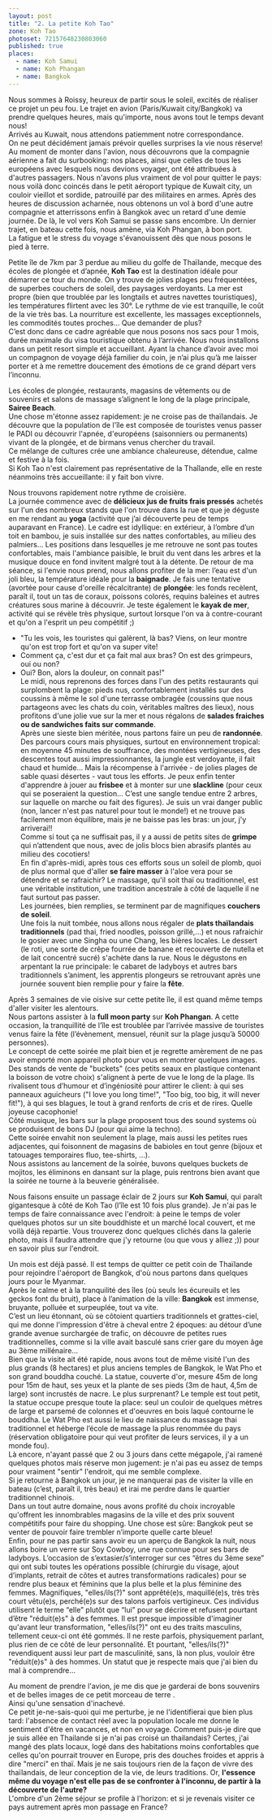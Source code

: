 ```yaml
---
layout: post
title: "2. La petite Koh Tao"
zone: Koh Tao
photoset: 72157648230803060
published: true
places: 
  - name: Koh Samui
  - name: Koh Phangan
  - name: Bangkok
---
```


Nous sommes à Roissy, heureux de partir sous le soleil, excités de réaliser ce projet un peu fou. Le trajet en avion (Paris/Kuwait city/Bangkok) va prendre quelques heures, mais qu'importe, nous avons tout le temps devant nous!  
Arrivés au Kuwait, nous attendons patiemment notre correspondance.  
On ne peut décidément jamais prévoir quelles surprises la vie nous réserve! Au moment de monter dans l'avion, nous découvrons que la compagnie aérienne a fait du surbooking: nos places, ainsi  que celles de tous les européens avec lesquels nous devions voyager, ont été attribuées à d'autres passagers. Nous n'avons plus vraiment de vol pour quitter le pays: nous voilà donc coincés dans le petit aéroport typique de Kuwait city, un couloir vieillot et sordide, patrouillé par des militaires en armes. 
Après des heures de discussion acharnée, nous obtenons un vol à bord d'une autre compagnie et atterrissons enfin à Bangkok avec un retard d'une demie journée. De là, le vol vers Koh Samui se passe sans encombre. Un dernier trajet, en bateau cette fois, nous amène, via Koh Phangan, à bon port.  
La fatigue et le stress du voyage s'évanouissent dès que nous posons le pied à terre.

Petite île de 7km par 3 perdue au milieu du golfe de Thaïlande, mecque des écoles de plongée et d’apnée, **Koh Tao** est la destination idéale pour démarrer ce tour du monde. On y trouve de jolies plages peu fréquentées, de superbes couchers de soleil, des paysages verdoyants. La mer est propre (bien que troublée par les longtails et autres navettes touristiques), les températures flirtent avec les 30°. Le rythme de vie est tranquille, le coût de la vie très bas. La nourriture est excellente, les massages exceptionnels, les commodités toutes proches… Que demander de plus?  
C’est donc dans ce cadre agréable que nous posons nos sacs pour 1 mois, durée maximale du visa touristique obtenu à l’arrivée. Nous nous installons dans un petit resort simple et accueillant. Ayant la chance d’avoir avec moi un compagnon de voyage déjà familier du coin, je n’ai plus qu’à me laisser porter et à me remettre doucement des émotions de ce grand départ vers l’inconnu.

Les écoles de plongée, restaurants, magasins de vêtements ou de souvenirs et salons de massage s’alignent le long de la plage principale, **Sairee Beach**.  
Une chose m'étonne assez rapidement: je ne croise pas de thaïlandais. Je découvre que la population de l'île est composée de touristes venus passer le PADI ou découvrir l'apnée, d'européens (saisonniers ou permanents) vivant de la plongée, et de birmans venus chercher du travail.  
Ce mélange de cultures crée une ambiance chaleureuse, détendue, calme et festive à la fois.  
Si Koh Tao n'est clairement pas représentative de la Thaîlande, elle en reste néanmoins très accueillante: il y fait bon vivre.

Nous trouvons rapidement notre rythme de croisière.  
La journée commence avec de **délicieux jus de fruits frais pressés** achetés sur l'un des nombreux stands que l'on trouve dans la rue et que je déguste en me rendant au **yoga** (activité que j’ai découverte peu de temps auparavant en France). Le cadre est idyllique: en extérieur, à l’ombre d’un toit en bambou, je suis installée sur des nattes confortables, au milieu des palmiers… Les positions dans lesquelles je me retrouve ne sont pas toutes confortables, mais l'ambiance paisible, le bruit du vent dans les arbres et la musique douce en fond invitent malgré tout à la détente. De retour de ma séance, si l'envie nous prend, nous allons profiter de la mer: l’eau est d'un joli bleu, la température idéale pour la **baignade**. Je fais une tentative (avortée pour cause d'oreille récalcitrante) de **plongée**: les fonds recèlent, paraît il, tout un tas de coraux, poissons colorés, requins baleines et autres créatures sous marine à découvrir. Je teste également le **kayak de mer**, activité qui se révèle très physique, surtout lorsque l'on va à contre-courant et qu'on a l'esprit un peu compétitif ;)  
* "Tu les vois, les touristes qui galèrent, là bas? Viens, on leur montre qu'on est trop fort et qu'on va super vite!  
* Comment ça, c'est dur et ça fait mal aux bras? On est des grimpeurs, oui ou non?  
* Oui? Bon, alors la douleur, on connait pas!"  
Le midi, nous reprenons des forces dans l'un des petits restaurants qui surplombent la plage: pieds nus, confortablement installés sur des coussins à même le sol d'une terrasse ombragée (coussins que nous partageons avec les chats du coin, véritables maîtres des lieux), nous profitons d'une jolie vue sur la mer et nous régalons de **salades fraiches ou de sandwiches faits sur commande**.  
Après une sieste bien méritée, nous partons faire un peu de **randonnée**. Des parcours cours mais physiques, surtout en environnement tropical: en moyenne 45 minutes de souffrance, des montées vertigineuses, des descentes tout aussi impressionnantes, la jungle est verdoyante, il fait chaud et humide... Mais la récompense à l'arrivée - de jolies plages de sable quasi désertes - vaut tous les efforts. Je peux enfin tenter d'apprendre à jouer au **frisbee** et à monter sur une **slackline** (pour ceux qui se poseraient la question... C’est une sangle tendue entre 2 arbres, sur laquelle on marche ou fait des figures). Je suis un vrai danger public (non, lancer n'est pas naturel pour tout le monde!) et ne trouve pas facilement mon équilibre, mais je ne baisse pas les bras: un jour, j'y arriverai!!  
Comme si tout ça ne suffisait pas, il y a aussi de petits sites de **grimpe** qui n’attendent que nous, avec de jolis blocs bien abrasifs plantés au milieu des cocotiers!  
En fin d'après-midi, après tous ces efforts sous un soleil de plomb, quoi de plus normal que d'aller **se faire masser** à l'aloe vera pour se détendre et se rafraichir? Le massage, qu'il soit thaï ou traditionnel, est une véritable institution, une tradition ancestrale à côté de laquelle il ne faut surtout pas passer.  
Les journées, bien remplies, se terminent par de magnifiques **couchers de soleil**.  
Une fois la nuit tombée, nous allons nous régaler de **plats thaïlandais traditionnels** (pad thai, fried noodles, poisson grillé,...) et nous rafraichir le gosier avec une Singha ou une Chang, les bières locales. Le dessert (le roti, une sorte de crêpe fourrée de banane et recouverte de nutella et de lait concentré sucré) s'achète dans la rue. Nous le dégustons en arpentant la rue principale: le cabaret de ladyboys et autres bars traditionnels s’animent, les apprentis plongeurs se retrouvant après une journée souvent bien remplie pour y faire la **fête**.

Après 3 semaines de vie oisive sur cette petite île, il est quand même temps d'aller visiter les alentours.  
Nous partons assister à la **full moon party** sur **Koh Phangan**. A cette occasion, la tranquillité de l’île est troublée par l’arrivée massive de touristes venus faire la fête (l’évènement, mensuel, réunit sur la plage jusqu’à 50000 personnes).  
Le concept de cette soirée me plait bien et je regrette amèrement de ne pas avoir emporté mon appareil photo pour vous en montrer quelques images.  
Des stands de vente de "buckets" (ces petits seaux en plastique contenant la boisson de votre choix) s'alignent à perte de vue le long de la plage. Ils rivalisent tous d’humour et d’ingéniosité pour attirer le client: à qui ses panneaux aguicheurs ("I love you long time!", "Too big, too big, it will never fit!"), à qui ses blagues, le tout à grand renforts de cris et de rires. Quelle joyeuse cacophonie!  
Côté musique, les bars sur la plage proposent tous des sound systems où se produisent de bons DJ (pour qui aime la techno).  
Cette soirée envahit non seulement la plage, mais aussi les petites rues adjacentes, qui foisonnent de magasins de babioles en tout genre (bijoux et tatouages temporaires fluo, tee-shirts, …).  
Nous assistons au lancement de la soirée, buvons quelques buckets de mojitos, les éliminons en dansant sur la plage, puis rentrons bien avant que la soirée ne tourne à la beuverie généralisée.

Nous faisons ensuite un passage éclair de 2 jours sur **Koh Samui**, qui paraît gigantesque à côté de Koh Tao (l’île est 10 fois plus grande). Je n'ai pas le temps de faire connaissance avec l'endroit: à peine le temps de voler quelques photos sur un site bouddhiste et un marché local couvert, et me voilà déjà repartie. Vous trouverez donc quelques clichés dans la galerie photo, mais il faudra attendre que j'y retourne (ou que vous y alliez ;)) pour en savoir plus sur l'endroit.

Un mois est déjà passé. Il est temps de quitter ce petit coin de Thaïlande pour rejoindre l'aéroport de Bangkok, d'où nous partons dans quelques jours pour le Myanmar.  
Après le calme et à la tranquilité des îles (où seuls les écureuils et les geckos font du bruit), place à l’animation de la ville: **Bangkok** est immense, bruyante, polluée et surpeuplée, tout va vite.  
C’est un lieu étonnant, où se côtoient quartiers traditionnels et grattes-ciel, qui me donne l'impression d'être à cheval entre 2 époques: au détour d’une grande avenue surchargée de trafic, on découvre de petites rues traditionnelles, comme si la ville avait basculé sans crier gare du moyen âge au 3ème millénaire...  
Bien que la visite ait été rapide, nous avons tout de même visité l'un des plus grands (8 hectares) et plus anciens temples de Bangkok, le Wat Pho et son grand bouddha couché. La statue, couverte d'or, mesure 45m de long pour 15m de haut, ses yeux et la plante de ses pieds (3m de haut, 4,5m de large) sont incrustés de nacre. Le plus surprenant? Le temple est tout petit, la statue occupe presque toute la place: seul un couloir de quelques mètres de large et parsemé de colonnes et d'oeuvres en bois laqué contourne le bouddha. Le Wat Pho est aussi le lieu de naissance du massage thai traditionnel et héberge l’école de massage la plus renommée du pays (réservation obligatoire pour qui veut profiter de leurs services, il y a un monde fou).  
Là encore, n'ayant passé que 2 ou 3 jours dans cette mégapole, j'ai ramené quelques photos mais réserve mon jugement: je n'ai pas eu assez de temps pour vraiment "sentir" l'endroit, qui me semble complexe.  
Si je retourne à Bangkok un jour, je ne manquerai pas de visiter la ville en bateau (c’est, paraît il, très beau) et irai me perdre dans le quartier traditionnel chinois.  
Dans un tout autre domaine, nous avons profité du choix incroyable qu'offrent les innombrables magasins de la ville et des prix souvent compétitifs pour faire du shopping. Une chose est sûre: Bangkok peut se venter de pouvoir faire trembler n’importe quelle carte bleue!  
Enfin, pour ne pas partir sans avoir eu un aperçu de Bangkok la nuit, nous allons boire un verre sur Soy Cowboy, une rue connue pour ses bars de ladyboys. L’occasion de s’extasier/s’interroger sur ces “êtres du 3ème sexe” qui ont subi toutes les opérations possible (chirurgie du visage, ajout d’implants, retrait de côtes et autres transformations radicales) pour se rendre plus beaux et féminins que la plus belle et la plus féminine des femmes. Magnifiques, "elles/ils(?)" sont apprêté(e)s, maquillé(e)s, très très court vêtu(e)s, perché(e)s sur des talons parfois vertigineux. Ces individus utilisent le terme “elle” plutôt que “lui” pour se décrire et refusent pourtant d’être "réduit(e)s" à des femmes. Il est presque impossible d'imaginer qu'avant leur transformation, "elles/ils(?)" ont eu des traits masculins, tellement ceux-ci ont été gommés. Il ne reste parfois, physiquement parlant, plus rien de ce côté de leur personnalité. Et pourtant, "elles/ils(?)" revendiquent aussi leur part de masculinité, sans, là non plus, vouloir être "réduit(e)s" à des hommes. Un statut que je respecte mais que j'ai bien du mal à comprendre...

Au moment de prendre l'avion, je me dis que je garderai de bons souvenirs et de belles images de ce petit morceau de terre .  
Ainsi qu'une sensation d'inachevé.  
Ce petit je-ne-sais-quoi qui me perturbe, je ne l'identifierai que bien plus tard: l'absence de contact réel avec la population locale me donne le sentiment d'être en vacances, et non en voyage. Comment puis-je dire que je suis allée en Thailande si je n'ai pas croisé un thailandais? Certes, j'ai mangé des plats locaux, logé dans des habitations moins confortables que celles qu'on pourrait trouver en Europe, pris des douches froides et appris à dire "merci" en thaï. Mais je ne sais toujours rien de la façon de vivre des thaïlandais, de leur conception de la vie, de leurs traditions. Or, **l'essence même du voyage n'est elle pas de se confronter à l'inconnu, de partir à la découverte de l'autre?**  
L'ombre d'un 2ème séjour se profile à l'horizon: et si je revenais visiter ce pays autrement après mon passage en France?
